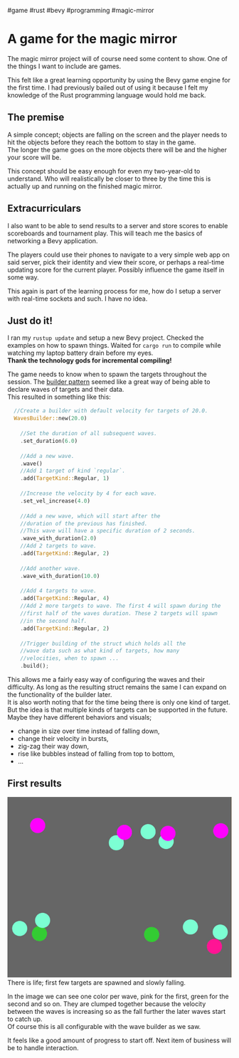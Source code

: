 #game #rust #bevy #programming #magic-mirror

# A game for the magic mirror

The magic mirror project will of course need some content to show. One of the things I want to include are games. 

This felt like a great learning opportunity by using the Bevy game engine for the first time. I had previously bailed out of using it because I felt my knowledge of the Rust programming language would hold me back.

## The premise
A simple concept; objects are falling on the screen and the player needs to hit the objects before they reach the bottom to stay in the game.  
The longer the game goes on the more objects there will be and the higher your score will be.

This concept should be easy enough for even my two-year-old to understand. Who will realistically be closer to three by the time this is actually up and running on the finished magic mirror.

## Extracurriculars
I also want to be able to send results to a server and store scores to enable scoreboards and tournament play. This will teach me the basics of networking a Bevy application.

The players could use their phones to navigate to a very simple web app on said server, pick their identity and view their score, or perhaps a real-time updating score for the current player. Possibly influence the game itself in some way.

This again is part of the learning process for me, how do I setup a server with real-time sockets and such. I have no idea.

## Just do it!
I ran my `rustup update` and setup a new Bevy project. Checked the examples on how to spawn things. Waited for `cargo run` to compile while watching my laptop battery drain before my eyes.  
**Thank the technology gods for incremental compiling!**

The game needs to know when to spawn the targets throughout the session. The [builder pattern](https://doc.rust-lang.org/1.0.0/style/ownership/builders.html) seemed like a great way of being able to declare waves of targets and their data.  
This resulted in something like this:
```rust
  //Create a builder with default velocity for targets of 20.0.
  WavesBuilder::new(20.0)

    //Set the duration of all subsequent waves.
    .set_duration(6.0)

    //Add a new wave.
    .wave()
    //Add 1 target of kind `regular`.
    .add(TargetKind::Regular, 1)

    //Increase the velocity by 4 for each wave.
    .set_vel_increase(4.0)

    //Add a new wave, which will start after the 
    //duration of the previous has finished.
    //This wave will have a specific duration of 2 seconds.
    .wave_with_duration(2.0)
    //Add 2 targets to wave.
    .add(TargetKind::Regular, 2)

    //Add another wave.
    .wave_with_duration(10.0)

    //Add 4 targets to wave.
    .add(TargetKind::Regular, 4)
    //Add 2 more targets to wave. The first 4 will spawn during the
    //first half of the waves duration. These 2 targets will spawn
    //in the second half.
    .add(TargetKind::Regular, 2)

    //Trigger building of the struct which holds all the
    //wave data such as what kind of targets, how many
    //velocities, when to spawn ...
    .build();
```

This allows me a fairly easy way of configuring the waves and their difficulty. As long as the resulting struct remains the same I can expand on the functionality of the builder later.  
It is also worth noting that for the time being there is only one kind of target. But the idea is that multiple kinds of targets can be supported in the future.  
Maybe they have different behaviors and visuals;
 - change in size over time instead of falling down,
 - change their velocity in bursts,
 - zig-zag their way down,
 - rise like bubbles instead of falling from top to bottom,
 - ...

## First results

![First waves](images/spawning.jpg)
There is life; first few targets are spawned and slowly falling.

In the image we can see one color per wave, pink for the first, green for the second and so on. They are clumped together because the velocity between the waves is increasing so as the fall further the later waves start to catch up.  
Of course this is all configurable with the wave builder as we saw.

It feels like a good amount of progress to start off. Next item of business will be to handle interaction.